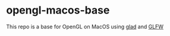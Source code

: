 # opengl-macos-base

This repo is a base for OpenGL on MacOS using [glad](https://glad.dav1d.de/) and [GLFW](https://www.glfw.org/)
